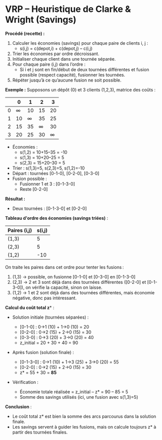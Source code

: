# VRP – Heuristique de Clarke & Wright (Savings)

**Procédé (recette) :**
1. Calculer les économies (savings) pour chaque paire de clients i, j :
   - s(i,j) = c(depot,i) + c(depot,j) – c(i,j)
2. Trier les économies par ordre décroissant.
3. Initialiser chaque client dans une tournée séparée.
4. Pour chaque paire (i,j) dans l’ordre :
   - Si i et j sont en fin/début de deux tournées différentes et fusion possible (respect capacité), fusionner les tournées.
5. Répéter jusqu’à ce qu’aucune fusion ne soit possible.

**Exemple :**
Supposons un dépôt (0) et 3 clients (1,2,3), matrice des coûts :

|   | 0 | 1 | 2 | 3 |
|---|---|---|---|---|
| 0 | ∞ | 10| 15| 20|
| 1 |10 | ∞ | 35| 25|
| 2 |15 |35 | ∞ | 30|
| 3 |20 |25 |30 | ∞ |

- Économies :
  - s(1,2) = 10+15–35 = -10
  - s(1,3) = 10+20–25 = 5
  - s(2,3) = 15+20–30 = 5
- Trier : s(1,3)=5, s(2,3)=5, s(1,2)=-10
- Départ : tournées [0-1-0], [0-2-0], [0-3-0]
- Fusion possible :
  - Fusionner 1 et 3 : [0-1-3-0]
  - Reste [0-2-0]

**Résultat :**
- Deux tournées : [0-1-3-0] et [0-2-0]

**Tableau d'ordre des économies (savings triées)** :

| Paires (i,j) | s(i,j) |
|-------------|--------|
| (1,3)       |   5    |
| (2,3)       |   5    |
| (1,2)       |  -10   |

On traite les paires dans cet ordre pour tenter les fusions :
1. (1,3) → possible, on fusionne [0-1-0] et [0-3-0] en [0-1-3-0]
2. (2,3) → 2 et 3 sont déjà dans des tournées différentes ([0-2-0] et [0-1-3-0]), on vérifie la capacité, sinon on laisse.
3. (1,2) → 1 et 2 sont déjà dans des tournées différentes, mais économie négative, donc pas intéressant.

**Calcul du coût total z*** :

- Solution initiale (tournées séparées) :
  - [0-1-0] : 0→1 (10) + 1→0 (10) = 20
  - [0-2-0] : 0→2 (15) + 2→0 (15) = 30
  - [0-3-0] : 0→3 (20) + 3→0 (20) = 40
  - z_initial = 20 + 30 + 40 = 90

- Après fusion (solution finale) :
  - [0-1-3-0] : 0→1 (10) + 1→3 (25) + 3→0 (20) = 55
  - [0-2-0] : 0→2 (15) + 2→0 (15) = 30
  - z* = 55 + 30 = **85**

- Vérification :
  - Économie totale réalisée = z_initial – z* = 90 – 85 = 5
  - Somme des savings utilisés (ici, une fusion avec s(1,3)=5)

**Conclusion** :
- Le coût total z* est bien la somme des arcs parcourus dans la solution finale.
- Les savings servent à guider les fusions, mais on calcule toujours z* à partir des tournées finales.
